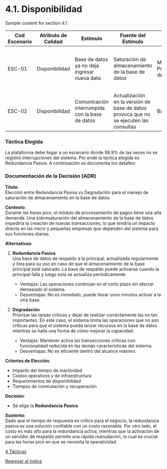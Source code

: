 # 4.1. Disponibilidad

Sample content for section 4.1.

| **Cod Escenario** | **Atributo de Calidad** | **Estímulo**                           | **Fuente del Estímulo** | **Artefacto**                  | **Entorno**                         | **Respuesta**                                                | **Medida de Respuesta**                             |
|------------------|-------------------------|----------------------------------------|-------------------------|--------------------------------|-------------------------------------|-------------------------------------------------------------|-----------------------------------------------------|
| ESC-01           | Disponibilidad           | Base de datos ya no deja ingresar nueva data   | Saturación de almacenamiento de la base de datos| Módulo de Procesamiento de Pagos | Operación en horario laboral con alta demanda                | Suspender el funcionamiento de la aplicación y no aceptar nuevas transacciones  | Plazo de 30 minutos para mejorar el plan de capacidad de la base de datos |
| ESC-02           | Disponibilidad           | Comunicación interrumpida con la base de datos | Actualización en la versión de base de datos provoca que no se ejecuten las consultas  | Base de datos | Llamadas GET al backend | La base de datos ya no presenta interrupciones en la comunicación | La base de datos no presenta interrupciones el 99.9% de las veces |

### Táctica Elegida
La plataforma debe llegar a un escenario donde 99.9% de las veces no se registró interrupciones del sistema. Por ende la táctica elegida es Redundancia Pasiva. A continuación se documenta los detalles:

### Documentación de la Decisión (ADR)

**Título**:  
Elección entre Redundancia Pasiva vs Degradación para el manejo de saturación de almacenamiento en la base de datos.

**Contexto**:  
Durante las horas pico, el módulo de procesamiento de pagos tiene una alta demanda. Una sobresaturación del almacenamiento de la base de datos impediría la creación de nuevas transacciones, lo que tendría un impacto directo en las micro y pequeñas empresas que dependen del sistema para sus funciones diarias.

**Alternativas**:
1. **Redundancia Pasiva**  
Una base de datos de respaldo a la principal, actualizada regularmente y lista para su uso en caso de que el almacenamiento de la base principal esté saturado. La base de respaldo puede activarse cuando la principal falla y luego esta se actualiza periódicamente.

   - Ventajas: Las operaciones continúan en el corto plazo sin afectar demasiado el sistema.
   - Desventajas: No es inmediato, puede llevar unos minutos activar a la otra base.

2. **Degradación**  
Priorizar las tareas críticas y dejar de realizar correctamente las no tan importantes. En este caso, el sistema limita las operaciones que no son críticas para que el sistema pueda lanzar recursos en la base da datos mientras se halla una forma de cómo mejorar la capacidad.

   - Ventajas: Mantener activa las transacciones críticas con funcionalidad reducida en las demás características del sistema.
   - Desventajas: No es eficiente dentro del alcance máximo.

**Criterios de Elección**:  
- Impacto del tiempo de inactividad
- Costos operativos y de infraestructura
- Requerimientos de disponibilidad
- Tiempos de conmutación y recuperación

**Decisión**:  
- Se elige la **Redundancia Pasiva**.

**Sustento**:  
Dado que el tiempo de respuesta es crítico para el negocio, la redundancia pasiva es una solución confiable con un costo razonable. Por otro lado, el costo es más alto para la redundancia activa, mientras que la activación de un servidor de respaldo permite una rápida reanudación, lo cual es crucial para las horas pico en que se necesita la operatividad.




[4 Tácticas](../4.md)

[Regresar al índice](../../README.md)
